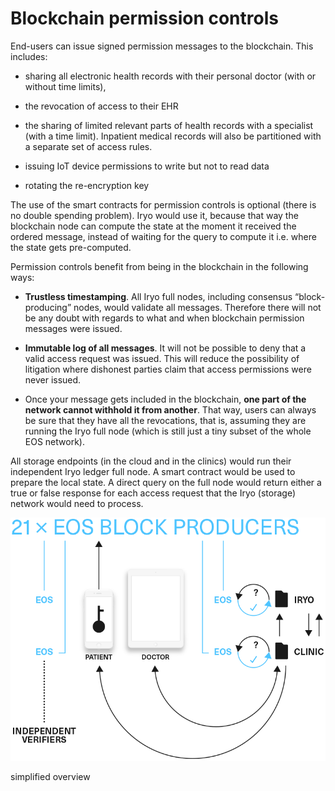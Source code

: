 # **Blockchain permission controls**

End-users can issue signed permission messages to the blockchain. This includes:

* sharing all electronic health records with their personal doctor \(with or without time limits\),

* the revocation of access to their EHR

* the sharing of limited relevant parts of health records with a specialist \(with a time limit\). Inpatient medical records will also be partitioned with a separate set of access rules.

* issuing IoT device permissions to write but not to read data

* rotating the re-encryption key

The use of the smart contracts for permission controls is optional \(there is no double spending problem\). Iryo would use it, because that way the blockchain node can compute the state at the moment it received the ordered message, instead of waiting for the query to compute it i.e. where the state gets pre-computed.

Permission controls benefit from being in the blockchain in the following ways:

* **Trustless timestamping**. All Iryo full nodes, including consensus “block-producing” nodes, would validate all messages. Therefore there will not be any doubt with regards to what and when blockchain permission messages were issued.

* **Immutable log of all messages**. It will not be possible to deny that a valid access request was issued. This will reduce the possibility of litigation where dishonest parties claim that access permissions were never issued.

* Once your message gets included in the blockchain, **one part of the network cannot withhold it from another**. That way, users can always be sure that they have all the revocations, that is, assuming they are running the Iryo full node \(which is still just a tiny subset of the whole EOS network\).

All storage endpoints \(in the cloud and in the clinics\) would run their independent Iryo ledger full node. A smart contract would be used to prepare the local state. A direct query on the full node would return either a true or false response for each access request that the Iryo \(storage\) network would need to process.

![](assets/5.png)

simplified overview

